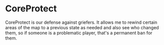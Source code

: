 # CoreProtect

CoreProtect is our defense against griefers. It allows me to rewind certain areas of the map to a previous state as needed and also see who changed them, so if someone is a problematic player, that's a permanent ban for them.